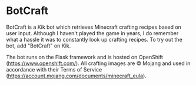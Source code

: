 # BotCraft
BotCraft is a Kik bot which retrieves Minecraft crafting recipes based on user input. Although I haven't played the game in years, I do remember what a hassle it was to constantly look up crafting recipes. To try out the bot, add "BotCraft" on Kik.

The bot runs on the Flask framework and is hosted on OpenShift (https://www.openshift.com/). All crafting images are © Mojang and used in accordance with their Terms of Service (https://account.mojang.com/documents/minecraft_eula).
